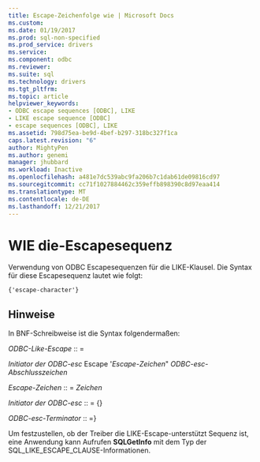 ```yaml
---
title: Escape-Zeichenfolge wie | Microsoft Docs
ms.custom: 
ms.date: 01/19/2017
ms.prod: sql-non-specified
ms.prod_service: drivers
ms.service: 
ms.component: odbc
ms.reviewer: 
ms.suite: sql
ms.technology: drivers
ms.tgt_pltfrm: 
ms.topic: article
helpviewer_keywords:
- ODBC escape sequences [ODBC], LIKE
- LIKE escape sequence [ODBC]
- escape sequences [ODBC], LIKE
ms.assetid: 798d75ea-be9d-4bef-b297-318bc327f1ca
caps.latest.revision: "6"
author: MightyPen
ms.author: genemi
manager: jhubbard
ms.workload: Inactive
ms.openlocfilehash: a481e7dc539abc9fa206b7c1dab61de09816cd97
ms.sourcegitcommit: cc71f1027884462c359effb898390c8d97eaa414
ms.translationtype: MT
ms.contentlocale: de-DE
ms.lasthandoff: 12/21/2017
---
```

# <a name="like-escape-sequence"></a>WIE die-Escapesequenz
Verwendung von ODBC Escapesequenzen für die LIKE-Klausel. Die Syntax für diese Escapesequenz lautet wie folgt:  
  
```  
{'escape-character'}  
```  
  
## <a name="remarks"></a>Hinweise  
 In BNF-Schreibweise ist die Syntax folgendermaßen:  
  
 *ODBC-Like-Escape* :: =  
  
 *Initiator der ODBC-esc* Escape '*Escape-Zeichen*" *ODBC-esc-Abschlusszeichen*  
  
 *Escape-Zeichen* :: = *Zeichen*  
  
 *Initiator der ODBC-esc* :: = {}  
  
 *ODBC-esc-Terminator* :: =}  
  
 Um festzustellen, ob der Treiber die LIKE-Escape-unterstützt Sequenz ist, eine Anwendung kann Aufrufen **SQLGetInfo** mit dem Typ der SQL_LIKE_ESCAPE_CLAUSE-Informationen.
